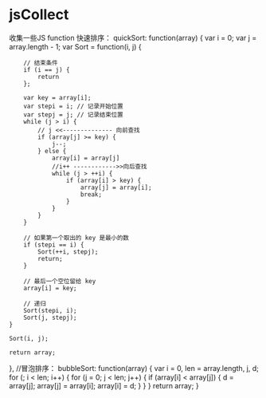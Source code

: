 # jsCollect
收集一些JS function
快速排序：
quickSort: function(array) {
    var i = 0;
    var j = array.length - 1;
    var Sort = function(i, j) {

        // 结束条件
        if (i == j) {
            return
        };

        var key = array[i];
        var stepi = i; // 记录开始位置
        var stepj = j; // 记录结束位置
        while (j > i) {
            // j <<-------------- 向前查找
            if (array[j] >= key) {
                j--;
            } else {
                array[i] = array[j]
                //i++ ------------>>向后查找
                while (j > ++i) {
                    if (array[i] > key) {
                        array[j] = array[i];
                        break;
                    }
                }
            }
        }

        // 如果第一个取出的 key 是最小的数
        if (stepi == i) {
            Sort(++i, stepj);
            return;
        }

        // 最后一个空位留给 key
        array[i] = key;

        // 递归
        Sort(stepi, i);
        Sort(j, stepj);
    }

    Sort(i, j);

    return array;
},
//冒泡排序：
bubbleSort: function(array) {
    var i = 0,
    len = array.length,
    j, d;
    for (; i < len; i++) {
        for (j = 0; j < len; j++) {
            if (array[i] < array[j]) {
                d = array[j];
                array[j] = array[i];
                array[i] = d;
            }
        }
    }
    return array;
}

